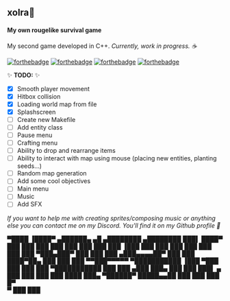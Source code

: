 ## xolra🌳

#### My own rougelike survival game

My second game developed in C++.
_Currently, work in progress. ☕_

[![forthebadge](https://forthebadge.com/images/badges/made-with-c-plus-plus.svg)](https://forthebadge.com) [![forthebadge](https://forthebadge.com/images/badges/powered-by-black-magic.svg)](https://forthebadge.com) [![forthebadge](https://forthebadge.com/images/badges/0-percent-optimized.svg)](https://forthebadge.com) [![forthebadge](https://forthebadge.com/images/badges/ctrl-c-ctrl-v.svg)](https://forthebadge.com)

✨ **TODO:** ✨

- [x] Smooth player movement
- [x] Hitbox collision
- [x] Loading world map from file
- [x] Splashscreen
- [ ] Create new Makefile
- [ ] Add entity class
- [ ] Pause menu
- [ ] Crafting menu
- [ ] Ability to drop and rearrange items
- [ ] Ability to interact with map using mouse (placing new entities, planting seeds...)
- [ ] Random map generation
- [ ] Add some cool objectives
- [ ] Main menu
- [ ] Music
- [ ] Add SFX

_If you want to help me with creating sprites/composing music or anything else you can contact me on my Discord. You'll find it on my Github profile 💖_


▀████    ▐████▀  ▄██████▄   ▄█          ▄████████    ▄████████ 
  ███▌   ████▀  ███    ███ ███         ███    ███   ███    ███ 
   ███  ▐███    ███    ███ ███         ███    ███   ███    ███ 
   ▀███▄███▀    ███    ███ ███        ▄███▄▄▄▄██▀   ███    ███ 
   ████▀██▄     ███    ███ ███       ▀▀███▀▀▀▀▀   ▀███████████ 
  ▐███  ▀███    ███    ███ ███       ▀███████████   ███    ███ 
 ▄███     ███▄  ███    ███ ███▌    ▄   ███    ███   ███    ███ 
████       ███▄  ▀██████▀  █████▄▄██   ███    ███   ███    █▀  
                           ▀           ███    ███              
